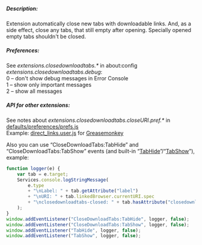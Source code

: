﻿##### Description:
Extension automatically close new tabs with downloadable links. And, as a side effect, close any tabs, that still empty after opening. Specially opened empty tabs shouldn't be closed.
<br>
##### Preferences:
See _extensions.closedownloadtabs.*_ in about:config
<br>_extensions.closedownloadtabs.debug_:
<br>0 – don't show debug messages in Error Console
<br>1 – show only important messages
<br>2 – show all messages
<br>
##### API for other extensions:
See notes about _extensions.closedownloadtabs.closeURI.pref.*_ in [defaults/preferences/prefs.js](/Infocatcher/Close_Download_Tabs/blob/master/defaults/preferences/prefs.js#files)
<br>Example: [direct_links.user.js](/Infocatcher/UserScripts/blob/62ddfe043ac807ceea3fe374c00dda3dcde16447/Direct_Links/direct_links.user.js#L70) for [Greasemonkey](https://addons.mozilla.org/firefox/addon/greasemonkey/)

Also you can use “CloseDownloadTabs:TabHide” and “CloseDownloadTabs:TabShow” events (and built-in “[TabHide](https://developer.mozilla.org/en-US/docs/Mozilla_event_reference/TabHide)”/“[TabShow](https://developer.mozilla.org/en-US/docs/Mozilla_event_reference/TabShow)”), example:
```javascript
function logger(e) {
	var tab = e.target;
	Services.console.logStringMessage(
		e.type
		+ "\nLabel: " + tab.getAttribute("label")
		+ "\nURI: " + tab.linkedBrowser.currentURI.spec
		+ "\nclosedownloadtabs-closed: " + tab.hasAttribute("closedownloadtabs-closed")
	);
}
window.addEventListener("CloseDownloadTabs:TabHide", logger, false);
window.addEventListener("CloseDownloadTabs:TabShow", logger, false);
window.addEventListener("TabHide", logger, false);
window.addEventListener("TabShow", logger, false);
```
